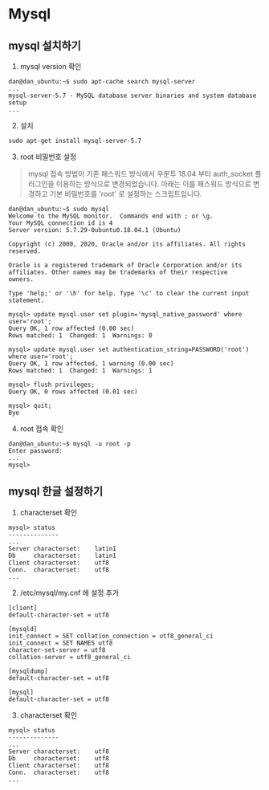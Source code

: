 # Mysql

## mysql 설치하기

1. mysql version 확인

```shell script
dan@dan_ubuntu:~$ sudo apt-cache search mysql-server
...
mysql-server-5.7 - MySQL database server binaries and system database setup
...
```

2. 설치

`sudo apt-get install mysql-server-5.7`

3. root 비밀번호 설정

> mysql 접속 방법이 기존 패스워드 방식에서 우분투 18.04 부터 auth_socket 플러그인을 이용하는 방식으로 변경되었습니다.
아래는 이를 패스워드 방식으로 변경하고 기본 비밀번호를 'root' 로 설정하는 스크립트입니다.

```
dan@dan_ubuntu:~$ sudo mysql
Welcome to the MySQL monitor.  Commands end with ; or \g.
Your MySQL connection id is 4
Server version: 5.7.29-0ubuntu0.18.04.1 (Ubuntu)

Copyright (c) 2000, 2020, Oracle and/or its affiliates. All rights reserved.

Oracle is a registered trademark of Oracle Corporation and/or its
affiliates. Other names may be trademarks of their respective
owners.

Type 'help;' or '\h' for help. Type '\c' to clear the current input statement.

mysql> update mysql.user set plugin='mysql_native_password' where user='root';
Query OK, 1 row affected (0.00 sec)
Rows matched: 1  Changed: 1  Warnings: 0

mysql> update mysql.user set authentication_string=PASSWORD('root') where user='root';
Query OK, 1 row affected, 1 warning (0.00 sec)
Rows matched: 1  Changed: 1  Warnings: 1

mysql> flush privileges;
Query OK, 0 rows affected (0.01 sec)

mysql> quit;
Bye
```

4. root 접속 확인

```shell script
dan@dan_ubuntu:~$ mysql -u root -p
Enter password:
...
mysql>
```

## mysql 한글 설정하기

1. characterset 확인

```shell script
mysql> status
--------------
...
Server characterset:	latin1
Db     characterset:	latin1
Client characterset:	utf8
Conn.  characterset:	utf8
...
```

2. /etc/mysql/my.cnf 에 설정 추가

```shell script
[client]
default-character-set = utf8

[mysqld]
init_connect = SET collation_connection = utf8_general_ci
init_connect = SET NAMES utf8
character-set-server = utf8
collation-server = utf8_general_ci

[mysqldump]
default-character-set = utf8

[mysql]
default-character-set = utf8
```

3. characterset 확인

```shell script
mysql> status
--------------
...
Server characterset:	utf8
Db     characterset:	utf8
Client characterset:	utf8
Conn.  characterset:	utf8
...
```
